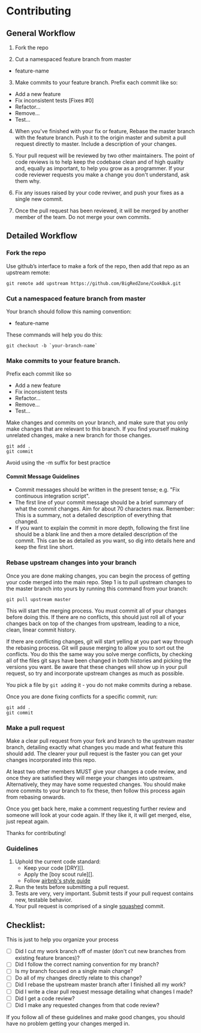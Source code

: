 # Contributing

## General Workflow

1. Fork the repo

2. Cut a namespaced feature branch from master
  - feature-name

3. Make commits to your feature branch. Prefix each commit like so:
  - Add a new feature
  - Fix inconsistent tests [Fixes #0]
  - Refactor...
  - Remove...
  - Test...

4. When you've finished with your fix or feature, Rebase the master branch with the feature branch. Push it to the origin master and submit a pull request
   directly to master. Include a description of your changes.

5. Your pull request will be reviewed by two other maintainers. The point of code
   reviews is to help keep the codebase clean and of high quality and, equally
   as important, to help you grow as a programmer. If your code reviewer
   requests you make a change you don't understand, ask them why.

6. Fix any issues raised by your code reviwer, and push your fixes as a single
   new commit.

7. Once the pull request has been reviewed, it will be merged by another member of the team. Do not merge your own commits.

## Detailed Workflow

### Fork the repo

Use github’s interface to make a fork of the repo, then add that repo as an upstream remote:

```
git remote add upstream https://github.com/BigRedZone/CookBuk.git
```

### Cut a namespaced feature branch from master

Your branch should follow this naming convention:
  - feature-name

These commands will help you do this:

```
git checkout -b `your-branch-name`
```

### Make commits to your feature branch.

Prefix each commit like so
  - Add a new feature
  - Fix inconsistent tests
  - Refactor...
  - Remove...
  - Test...

Make changes and commits on your branch, and make sure that you
only make changes that are relevant to this branch. If you find
yourself making unrelated changes, make a new branch for those
changes.

```
git add .
git commit
```
Avoid using the -m suffix for best practice

#### Commit Message Guidelines

- Commit messages should be written in the present tense; e.g. "Fix continuous
  integration script".
- The first line of your commit message should be a brief summary of what the
  commit changes. Aim for about 70 characters max. Remember: This is a summary,
  not a detailed description of everything that changed.
- If you want to explain the commit in more depth, following the first line should
  be a blank line and then a more detailed description of the commit. This can be
  as detailed as you want, so dig into details here and keep the first line short.

### Rebase upstream changes into your branch

Once you are done making changes, you can begin the process of getting
your code merged into the main repo. Step 1 is to pull upstream
changes to the master branch into yours by running this command
from your branch:

```
git pull upstream master
```

This will start the merging process. You must commit all of your changes
before doing this. If there are no conflicts, this should just roll all
of your changes back on top of the changes from upstream, leading to a
nice, clean, linear commit history.

If there are conflicting changes, git will start yelling at you part way
through the rebasing process. Git will pause merging to allow you to sort
out the conflicts. You do this the same way you solve merge conflicts,
by checking all of the files git says have been changed in both histories
and picking the versions you want. Be aware that these changes will show
up in your pull request, so try and incorporate upstream changes as much
as possible.

You pick a file by `git add`ing it - you do not make commits during a
rebase.

Once you are done fixing conflicts for a specific commit, run:

```
git add .
git commit
```

### Make a pull request

Make a clear pull request from your fork and branch to the upstream master
branch, detailing exactly what changes you made and what feature this
should add. The clearer your pull request is the faster you can get
your changes incorporated into this repo.

At least two other members MUST give your changes a code review, and once
they are satisfied they will merge your changes into upstream. Alternatively,
they may have some requested changes. You should make more commits to your
branch to fix these, then follow this process again from rebasing onwards.

Once you get back here, make a comment requesting further review and
someone will look at your code again. If they like it, it will get merged,
else, just repeat again.

Thanks for contributing!

### Guidelines

1. Uphold the current code standard:
    - Keep your code [DRY][].
    - Apply the [boy scout rule][].
    - Follow [airbnb's style guide][style guide]
2. Run the tests before submitting a pull request.
3. Tests are very, very important. Submit tests if your pull request contains
   new, testable behavior.
4. Your pull request is comprised of a single [squashed][squash] commit.

## Checklist:

This is just to help you organize your process

- [ ] Did I cut my work branch off of master (don't cut new branches from existing feature brances)?
- [ ] Did I follow the correct naming convention for my branch?
- [ ] Is my branch focused on a single main change?
 - [ ] Do all of my changes directly relate to this change?
- [ ] Did I rebase the upstream master branch after I finished all my
  work?
- [ ] Did I write a clear pull request message detailing what changes I made?
- [ ] Did I get a code review?
 - [ ] Did I make any requested changes from that code review?

If you follow all of these guidelines and make good changes, you should have
no problem getting your changes merged in.


<!-- Links -->
[style guide]: https://github.com/airbnb/javascript/blob/master/README.md
[curriculum workflow diagram]: http://i.imgur.com/p0e4tQK.png
[cons of merge]: https://f.cloud.github.com/assets/1577682/1458274/1391ac28-435e-11e3-88b6-69c85029c978.png
[tools workflow diagram]: http://i.imgur.com/kzlrDj7.png
[Git Flow]: http://nvie.com/posts/a-successful-git-branching-model/
[GitHub Flow]: http://scottchacon.com/2011/08/31/github-flow.html
[Squash]: http://gitready.com/advanced/2009/02/10/squashing-commits-with-rebase.html